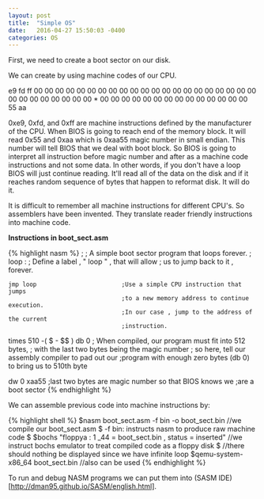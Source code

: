 ```yaml
---
layout: post
title:  "Simple OS"
date:   2016-04-27 15:50:03 -0400
categories: OS
---
```


First, we need to create a boot sector on our disk.

We can create by using machine codes of our CPU.


e9 fd ff 00 00 00 00 00 00 00 00 00 00 00 00 00
00 00 00 00 00 00 00 00 00 00 00 00 00 00 00 00
*
00 00 00 00 00 00 00 00 00 00 00 00 00 00 55 aa


0xe9, 0xfd, and 0xff are machine instructions defined by the manufacturer of the CPU.
When BIOS is going to reach end of the memory block. It will read 0x55 and 0xaa which is
0xaa55 magic number in small endian. This number will tell BIOS that we deal with boot block.
So BIOS is going to interpret all instruction before magic number and after as a machine code
instructions and not some data. In other words, if you don't have a loop BIOS will just
continue reading. It'll read all of the data on the disk and if it reaches random sequence of bytes
that happen to reformat disk. It will do it.

It is difficult to remember all machine instructions for different CPU's. So assemblers
have been invented. They translate reader friendly instructions into machine code. 




**Instructions in boot_sect.asm**

{% highlight nasm %}
									;
									; A simple boot sector program that loops forever.
									;
loop :								; Define a label , " loop " , that will allow
									; us to jump back to it , forever.

	jmp loop						;Use a simple CPU instruction that jumps
									;to a new memory address to continue execution.
									;In our case , jump to the address of the current
									;instruction.

times 510 -( $ - $$ ) db 0 			; When compiled, our program must fit into 512 bytes,
									; with the last two bytes being the magic number
									; so here, tell our assembly compiler to pad out our
									;program with enough zero bytes (db 0) to bring us to 510th byte

dw 0 xaa55							;last two bytes are magic number so that BIOS knows we
									;are a boot sector
{% endhighlight %}



We can assemble previous code into machine instructions by:


{% highlight shell %}
$nasm boot_sect.asm -f bin -o boot_sect.bin //we compile our boot_sect.asm
$ -f bin: instructs nasm to produce raw machine code
$
$bochs "floppya : 1 _44 = boot_sect.bin , status = inserted" //we instruct bochs emulator to treat compiled code as a floppy disk
$															 //there should nothing be displayed since we have infinite loop
$qemu-system-x86_64 boot_sect.bin //also can be used
{% endhighlight %}



To run and debug NASM programs we can put them into (SASM IDE)[http://dman95.github.io/SASM/english.html]. 